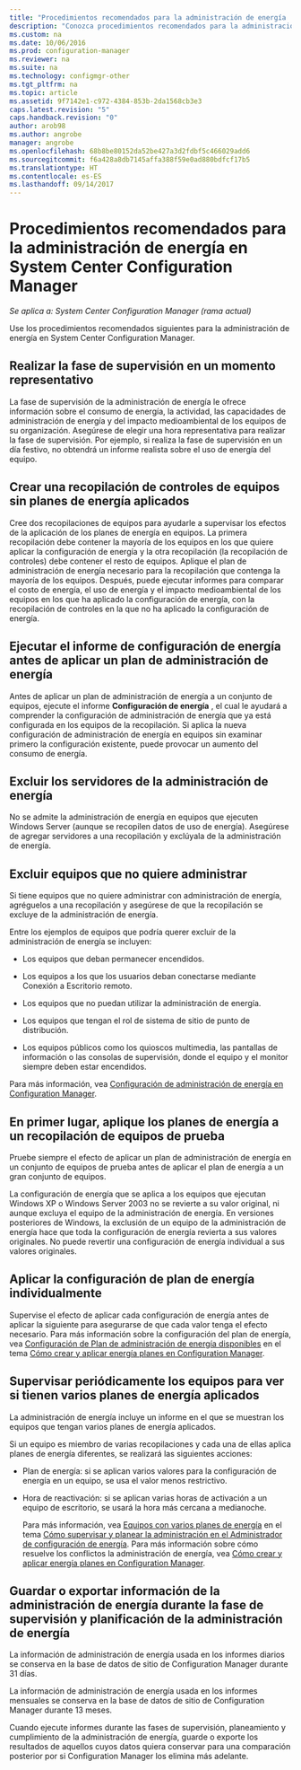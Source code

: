 ```yaml
---
title: "Procedimientos recomendados para la administración de energía | Microsoft Docs"
description: "Conozca procedimientos recomendados para la administración de energía en System Center Configuration Manager."
ms.custom: na
ms.date: 10/06/2016
ms.prod: configuration-manager
ms.reviewer: na
ms.suite: na
ms.technology: configmgr-other
ms.tgt_pltfrm: na
ms.topic: article
ms.assetid: 9f7142e1-c972-4384-853b-2da1568cb3e3
caps.latest.revision: "5"
caps.handback.revision: "0"
author: arob98
ms.author: angrobe
manager: angrobe
ms.openlocfilehash: 68b8be80152da52be427a3d2fdbf5c466029add6
ms.sourcegitcommit: f6a428a8db7145affa388f59e0ad880bdfcf17b5
ms.translationtype: HT
ms.contentlocale: es-ES
ms.lasthandoff: 09/14/2017
---
```

# <a name="best-practices-for-power-management-in-system-center-configuration-manager"></a>Procedimientos recomendados para la administración de energía en System Center Configuration Manager

*Se aplica a: System Center Configuration Manager (rama actual)*

Use los procedimientos recomendados siguientes para la administración de energía en System Center Configuration Manager.  

## <a name="perform-the-monitoring-phase-at-a-representative-time"></a>Realizar la fase de supervisión en un momento representativo  
 La fase de supervisión de la administración de energía le ofrece información sobre el consumo de energía, la actividad, las capacidades de administración de energía y del impacto medioambiental de los equipos de su organización. Asegúrese de elegir una hora representativa para realizar la fase de supervisión. Por ejemplo, si realiza la fase de supervisión en un día festivo, no obtendrá un informe realista sobre el uso de energía del equipo.  

## <a name="create-a-control-collection-of-computers-with-no-power-plans-applied"></a>Crear una recopilación de controles de equipos sin planes de energía aplicados  
 Cree dos recopilaciones de equipos para ayudarle a supervisar los efectos de la aplicación de los planes de energía en equipos. La primera recopilación debe contener la mayoría de los equipos en los que quiere aplicar la configuración de energía y la otra recopilación (la recopilación de controles) debe contener el resto de equipos. Aplique el plan de administración de energía necesario para la recopilación que contenga la mayoría de los equipos. Después, puede ejecutar informes para comparar el costo de energía, el uso de energía y el impacto medioambiental de los equipos en los que ha aplicado la configuración de energía, con la recopilación de controles en la que no ha aplicado la configuración de energía.  

## <a name="run-the-power-settings-report-before-you-apply-a-power-management-plan"></a>Ejecutar el informe de configuración de energía antes de aplicar un plan de administración de energía  
 Antes de aplicar un plan de administración de energía a un conjunto de equipos, ejecute el informe **Configuración de energía** , el cual le ayudará a comprender la configuración de administración de energía que ya está configurada en los equipos de la recopilación. Si aplica la nueva configuración de administración de energía en equipos sin examinar primero la configuración existente, puede provocar un aumento del consumo de energía.  

## <a name="exclude-servers-from-power-management"></a>Excluir los servidores de la administración de energía  
 No se admite la administración de energía en equipos que ejecuten Windows Server (aunque se recopilen datos de uso de energía). Asegúrese de agregar servidores a una recopilación y exclúyala de la administración de energía.  

## <a name="exclude-computers-that-you-do-not-want-to-manage"></a>Excluir equipos que no quiere administrar  
 Si tiene equipos que no quiere administrar con administración de energía, agréguelos a una recopilación y asegúrese de que la recopilación se excluye de la administración de energía.  

 Entre los ejemplos de equipos que podría querer excluir de la administración de energía se incluyen:  

-   Los equipos que deban permanecer encendidos.  

-   Los equipos a los que los usuarios deban conectarse mediante Conexión a Escritorio remoto.  

-   Los equipos que no puedan utilizar la administración de energía.  

-   Los equipos que tengan el rol de sistema de sitio de punto de distribución.  

-   Los equipos públicos como los quioscos multimedia, las pantallas de información o las consolas de supervisión, donde el equipo y el monitor siempre deben estar encendidos.  

 Para más información, vea [Configuración de administración de energía en Configuration Manager](../../../../core/clients/manage/power/configuring-power-management.md).  

## <a name="first-apply-power-plans-to-a-test-collection-of-computers"></a>En primer lugar, aplique los planes de energía a un recopilación de equipos de prueba  
 Pruebe siempre el efecto de aplicar un plan de administración de energía en un conjunto de equipos de prueba antes de aplicar el plan de energía a un gran conjunto de equipos.  

 La configuración de energía que se aplica a los equipos que ejecutan Windows XP o Windows Server 2003 no se revierte a su valor original, ni aunque excluya el equipo de la administración de energía. En versiones posteriores de Windows, la exclusión de un equipo de la administración de energía hace que toda la configuración de energía revierta a sus valores originales. No puede revertir una configuración de energía individual a sus valores originales.  

## <a name="apply-power-plan-settings-individually"></a>Aplicar la configuración de plan de energía individualmente  
 Supervise el efecto de aplicar cada configuración de energía antes de aplicar la siguiente para asegurarse de que cada valor tenga el efecto necesario. Para más información sobre la configuración del plan de energía, vea [Configuración de Plan de administración de energía disponibles](../../../../core/clients/manage/power/create-and-apply-power-plans.md#BKMK_Plans) en el tema [Cómo crear y aplicar energía planes en Configuration Manager](../../../../core/clients/manage/power/create-and-apply-power-plans.md).  

## <a name="regularly-monitor-computers-to-see-if-they-have-multiple-power-plans-applied"></a>Supervisar periódicamente los equipos para ver si tienen varios planes de energía aplicados  
 La administración de energía incluye un informe en el que se muestran los equipos que tengan varios planes de energía aplicados.  

 Si un equipo es miembro de varias recopilaciones y cada una de ellas aplica planes de energía diferentes, se realizará las siguientes acciones:  

-   Plan de energía: si se aplican varios valores para la configuración de energía en un equipo, se usa el valor menos restrictivo.  

-   Hora de reactivación: si se aplican varias horas de activación a un equipo de escritorio, se usará la hora más cercana a medianoche.  

     Para más información, vea [Equipos con varios planes de energía](../../../../core/clients/manage/power/monitor-and-plan-for-power-management.md#BKMK_Multiple) en el tema [Cómo supervisar y planear la administración en el Administrador de configuración de energía](../../../../core/clients/manage/power/monitor-and-plan-for-power-management.md). Para más información sobre cómo resuelve los conflictos la administración de energía, vea [Cómo crear y aplicar energía planes en Configuration Manager](../../../../core/clients/manage/power/create-and-apply-power-plans.md).  

## <a name="save-or-export-power-management-information-during-the-monitoring-and-planning-phase-of-power-management"></a>Guardar o exportar información de la administración de energía durante la fase de supervisión y planificación de la administración de energía  
 La información de administración de energía usada en los informes diarios se conserva en la base de datos de sitio de Configuration Manager durante 31 días.  

 La información de administración de energía usada en los informes mensuales se conserva en la base de datos de sitio de Configuration Manager durante 13 meses.  

 Cuando ejecute informes durante las fases de supervisión, planeamiento y cumplimiento de la administración de energía, guarde o exporte los resultados de aquellos cuyos datos quiera conservar para una comparación posterior por si Configuration Manager los elimina más adelante.  
